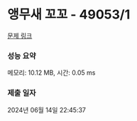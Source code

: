 # 앵무새 꼬꼬 - 49053/1 

[문제 링크](https://level.goorm.io/exam/49053/%EC%95%B5%EB%AC%B4%EC%83%88-%EA%BC%AC%EA%BC%AC/quiz/1) 

### 성능 요약

메모리: 10.12 MB, 시간: 0.05 ms

### 제출 일자

2024년 06월 14일 22:45:37

